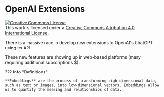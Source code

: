 # OpenAI Extensions

<a rel="license" href="http://creativecommons.org/licenses/by/4.0/"><img alt="Creative Commons License" style="border-width:0" src="https://i.creativecommons.org/l/by/4.0/88x31.png" /></a><br />This work is licensed under a <a rel="license" href="http://creativecommons.org/licenses/by/4.0/">Creative Commons Attribution 4.0 International License</a>.

There is a massive race to develop new extensions to OpenAI's ChatGPT using its API.

These new features are showing up in web-based platforms (many requiring additional subscriptions $).

??? Info "Definitions"

    **Embeddings** are the process of transforming high-dimensional data, such as text or images, into low-dimensional vectors. Embeddings allow us to quantify the meaning and relationships of data. 